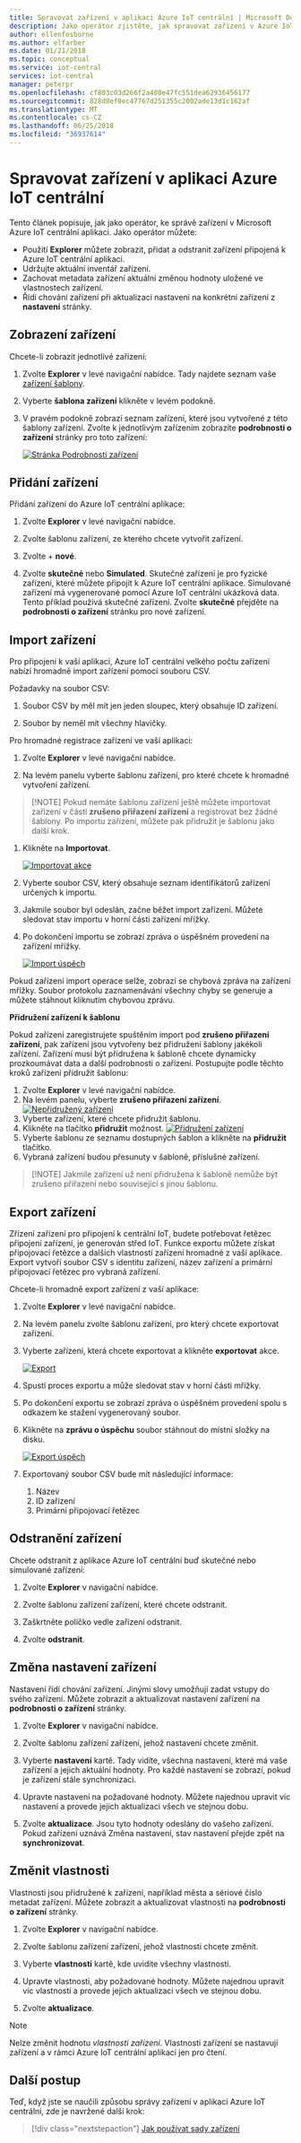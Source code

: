 ```yaml
---
title: Spravovat zařízení v aplikaci Azure IoT centrální | Microsoft Docs
description: Jako operátor zjistěte, jak spravovat zařízení v Azure IoT centrální aplikaci.
author: ellenfosborne
ms.author: elfarber
ms.date: 01/21/2018
ms.topic: conceptual
ms.service: iot-central
services: iot-central
manager: peterpr
ms.openlocfilehash: cf803c03d266f2a400e47fc551dea62936456177
ms.sourcegitcommit: 828d8ef0ec47767d251355c2002ade13d1c162af
ms.translationtype: MT
ms.contentlocale: cs-CZ
ms.lasthandoff: 06/25/2018
ms.locfileid: "36937614"
---
```

# <a name="manage-devices-in-your-azure-iot-central-application"></a>Spravovat zařízení v aplikaci Azure IoT centrální

Tento článek popisuje, jak jako operátor, ke správě zařízení v Microsoft Azure IoT centrální aplikaci. Jako operátor můžete:

- Použití **Explorer** můžete zobrazit, přidat a odstranit zařízení připojená k Azure IoT centrální aplikaci.
- Udržujte aktuální inventář zařízení.
- Zachovat metadata zařízení aktuální změnou hodnoty uložené ve vlastnostech zařízení.
- Řídí chování zařízení při aktualizaci nastavení na konkrétní zařízení z **nastavení** stránky.

## <a name="view-your-devices"></a>Zobrazení zařízení

Chcete-li zobrazit jednotlivé zařízení:

1. Zvolte **Explorer** v levé navigační nabídce. Tady najdete seznam vaše [zařízení šablony](howto-set-up-template.md).

1. Vyberte **šablona zařízení** klikněte v levém podokně.

1. V pravém podokně zobrazí seznam zařízení, které jsou vytvořené z této šablony zařízení. Zvolte k jednotlivým zařízením zobrazíte **podrobnosti o zařízení** stránky pro toto zařízení:

    [![Stránka Podrobnosti zařízení](./media/howto-manage-devices/image1.png)](./media/howto-manage-devices/image1.png#lightbox)

## <a name="add-a-device"></a>Přidání zařízení

Přidání zařízení do Azure IoT centrální aplikace:

1. Zvolte **Explorer** v levé navigační nabídce.

1. Zvolte šablonu zařízení, ze kterého chcete vytvořit zařízení.

1. Zvolte + **nové**.

1. Zvolte **skutečné** nebo **Simulated**. Skutečné zařízení je pro fyzické zařízení, které můžete připojit k Azure IoT centrální aplikace. Simulované zařízení má vygenerované pomocí Azure IoT centrální ukázková data. Tento příklad používá skutečné zařízení. Zvolte **skutečné** přejděte na **podrobnosti o zařízení** stránku pro nové zařízení.


## <a name="import-devices"></a>Import zařízení

Pro připojení k vaší aplikaci, Azure IoT centrální velkého počtu zařízení nabízí hromadně import zařízení pomocí souboru CSV. 

Požadavky na soubor CSV:
1. Soubor CSV by měl mít jen jeden sloupec, který obsahuje ID zařízení.

1. Soubor by neměl mít všechny hlavičky.


Pro hromadné registrace zařízení ve vaší aplikaci:

1. Zvolte **Explorer** v levé navigační nabídce.

1. Na levém panelu vyberte šablonu zařízení, pro které chcete k hromadné vytvoření zařízení.

 >   [!NOTE] 
    Pokud nemáte šablonu zařízení ještě můžete importovat zařízení v části **zrušeno přiřazení zařízení** a registrovat bez žádné šablony. Po importu zařízení, můžete pak přidružit je šablonu jako další krok.

1. Klikněte na **Importovat**.

    [![Importovat akce](./media/howto-manage-devices/BulkImport1.png)](./media/howto-manage-devices/BulkImport1.png#lightbox)

1. Vyberte soubor CSV, který obsahuje seznam identifikátorů zařízení určených k importu.

1. Jakmile soubor byl odeslán, začne běžet import zařízení. Můžete sledovat stav importu v horní části zařízení mřížky.

1. Po dokončení importu se zobrazí zpráva o úspěšném provedení na zařízení mřížky.

    [![Import úspěch](./media/howto-manage-devices/BulkImport3.png)](./media/howto-manage-devices/BulkImport3.png#lightbox)

Pokud zařízení import operace selže, zobrazí se chybová zpráva na zařízení mřížky. Soubor protokolu zaznamenávání všechny chyby se generuje a můžete stáhnout kliknutím chybovou zprávu.


**Přidružení zařízení k šablonu**

Pokud zařízení zaregistrujete spuštěním import pod **zrušeno přiřazení zařízení**, pak zařízení jsou vytvořeny bez přidružení šablony jakékoli zařízení. Zařízení musí být přidružena k šabloně chcete dynamicky prozkoumávat data a další podrobnosti o zařízení. Postupujte podle těchto kroků zařízení přidružit šablonu:
1. Zvolte **Explorer** v levé navigační nabídce.
1. Na levém panelu, vyberte **zrušeno přiřazení zařízení**.
    [![Nepřidružený zařízení](./media/howto-manage-devices/UnassociatedDevices1.png)](./media/howto-manage-devices/UnassociatedDevices1.png#lightbox)
1. Vyberte zařízení, které chcete přidružit šablonu.
1. Klikněte na tlačítko **přidružit** možnost.
    [![Přidružení zařízení](./media/howto-manage-devices/UnassociatedDevices2.png)](./media/howto-manage-devices/UnassociatedDevices2.png#lightbox)
1. Vyberte šablonu ze seznamu dostupných šablon a klikněte na **přidružit** tlačítko.
1. Vybraná zařízení budou přesunuty v šabloně, příslušné zařízení.

 >   [!NOTE] 
    Jakmile zařízení už není přidružena k šabloně nemůže být zrušeno přiřazení nebo související s jinou šablonu.

## <a name="export-devices"></a>Export zařízení

Zřízení zařízení pro připojení k centrální IoT, budete potřebovat řetězec připojení zařízení, je generován střed IoT. Funkce exportu můžete získat připojovací řetězce a dalších vlastností zařízení hromadné z vaší aplikace. Export vytvoří soubor CSV s identitu zařízení, název zařízení a primární připojovací řetězec pro vybraná zařízení.

Chcete-li hromadně export zařízení z vaší aplikace:
1. Zvolte **Explorer** v levé navigační nabídce.

1. Na levém panelu zvolte šablonu zařízení, pro který chcete exportovat zařízení.

1. Vyberte zařízení, která chcete exportovat a klikněte **exportovat** akce.

    [![Export](./media/howto-manage-devices/Export1.png)](./media/howto-manage-devices/Export1.png#lightbox)

1. Spustí proces exportu a může sledovat stav v horní části mřížky. 

1. Po dokončení exportu se zobrazí zpráva o úspěšném provedení spolu s odkazem ke stažení vygenerovaný soubor.

1. Klikněte na **zprávu o úspěchu** soubor stáhnout do místní složky na disku.

    [![Export úspěch](./media/howto-manage-devices/Export2.png)](./media/howto-manage-devices/Export2.png#lightbox)

1. Exportovaný soubor CSV bude mít následující informace:
    1. Název
    1. ID zařízení
    1. Primární připojovací řetězec


## <a name="delete-a-device"></a>Odstranění zařízení

Chcete odstranit z aplikace Azure IoT centrální buď skutečné nebo simulované zařízení:

1. Zvolte **Explorer** v navigační nabídce.

1. Zvolte šablonu zařízení zařízení, které chcete odstranit.

1. Zaškrtněte políčko vedle zařízení odstranit.

1. Zvolte **odstranit**.

## <a name="change-a-device-setting"></a>Změna nastavení zařízení

Nastavení řídí chování zařízení. Jinými slovy umožňují zadat vstupy do svého zařízení. Můžete zobrazit a aktualizovat nastavení zařízení na **podrobnosti o zařízení** stránky.

1. Zvolte **Explorer** v navigační nabídce.

1. Zvolte šablonu zařízení zařízení, jehož nastavení chcete změnit.

1. Vyberte **nastavení** kartě. Tady vidíte, všechna nastavení, které má vaše zařízení a jejich aktuální hodnoty. Pro každé nastavení se zobrazí, pokud je zařízení stále synchronizaci.

1. Upravte nastavení na požadované hodnoty. Můžete najednou upravit víc nastavení a provede jejich aktualizaci všech ve stejnou dobu.

1. Zvolte **aktualizace**. Jsou tyto hodnoty odeslány do vašeho zařízení. Pokud zařízení uznává Změna nastavení, stav nastavení přejde zpět na **synchronizovat**.

## <a name="change-a-property"></a>Změnit vlastnosti

Vlastnosti jsou přidružené k zařízení, například města a sériové číslo metadat zařízení. Můžete zobrazit a aktualizovat vlastnosti na **podrobnosti o zařízení** stránky.

1. Zvolte **Explorer** v navigační nabídce.

1. Zvolte šablonu zařízení zařízení, jehož vlastnosti chcete změnit.

1. Vyberte **vlastnosti** kartě, kde uvidíte všechny vlastnosti.

1. Upravte vlastnosti, aby požadované hodnoty. Můžete najednou upravit víc vlastností a provede jejich aktualizaci všech ve stejnou dobu.

1. Zvolte **aktualizace**.

> [!NOTE]
> Nelze změnit hodnotu _vlastnosti zařízení_. Vlastnosti zařízení se nastavují zařízení a v rámci Azure IoT centrální aplikaci jen pro čtení.

## <a name="next-steps"></a>Další postup

Teď, když jste se naučili způsobu správy zařízení v aplikaci Azure IoT centrální, zde je navržené další krok:

> [!div class="nextstepaction"]
> [Jak používat sady zařízení](howto-use-device-sets.md)

<!-- Next how-tos in the sequence -->
